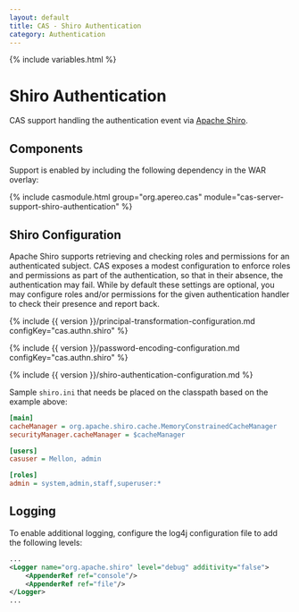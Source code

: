 ```yaml
---
layout: default
title: CAS - Shiro Authentication
category: Authentication
---
```

{% include variables.html %}

# Shiro Authentication

CAS support handling the authentication event via [Apache Shiro](http://shiro.apache.org/).

## Components

Support is enabled by including the following dependency in the WAR overlay:

{% include casmodule.html group="org.apereo.cas" module="cas-server-support-shiro-authentication" %}

## Shiro Configuration

Apache Shiro supports retrieving and checking roles and permissions for an authenticated
subject. CAS exposes a modest configuration to enforce roles and permissions as part
of the authentication, so that in their absence, the authentication may fail.
While by default these settings are optional, you may configure roles and/or permissions
for the given authentication handler to check their presence and report back.

{% include {{ version }}/principal-transformation-configuration.md configKey="cas.authn.shiro" %}

{% include {{ version }}/password-encoding-configuration.md configKey="cas.authn.shiro" %}

{% include {{ version }}/shiro-authentication-configuration.md %}

Sample `shiro.ini` that needs be placed on the classpath based on the example above:

```ini
[main]
cacheManager = org.apache.shiro.cache.MemoryConstrainedCacheManager
securityManager.cacheManager = $cacheManager

[users]
casuser = Mellon, admin

[roles]
admin = system,admin,staff,superuser:*
```

## Logging

To enable additional logging, configure the log4j configuration file to add the following levels:

```xml
...
<Logger name="org.apache.shiro" level="debug" additivity="false">
    <AppenderRef ref="console"/>
    <AppenderRef ref="file"/>
</Logger>
...
```
